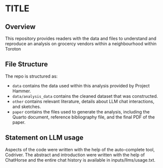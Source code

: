 # TITLE

## Overview

This repository provides readers with the data and files to understand and reproduce an analysis on grocercy vendors within a neighbourhood within Toroton


## File Structure

The repo is structured as:

-   `data` contains the data used within this analysis provided by Project Hammer. 
-   `data/analysis_data` contains the cleaned dataset that was constructed.
-   `other` contains relevant literature, details about LLM chat interactions, and sketches.
-   `paper` contains the files used to generate the analysis, including the Quarto document, reference bibliography file, and the final PDF of the paper. 


## Statement on LLM usage

Aspects of the code were written with the help of the auto-complete tool, Codriver. The abstract and introduction were written with the help of ChatHorse and the entire chat history is available in inputs/llms/usage.txt.
